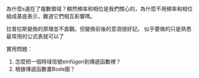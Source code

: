 
為什麼s選在了複數領域？顯然頻率和相位是我們關心的，為什麼不用頻率和相位組成基底表示，難道它們相互影響嗎。

拉普拉斯變換的原理並不直觀。但變換前後的意涵很好記。
似乎要做的只是熟悉最常用的公式表就可以了

實用問題：
1. 怎麼把一個時域信號einfügen到傳遞函數裡？
2. 根據傳遞函數畫Bode圖？
